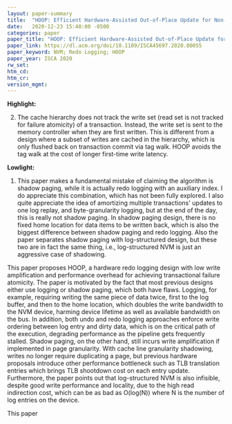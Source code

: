 ```yaml
---
layout: paper-summary
title:  "HOOP: Efficient Hardware-Assisted Out-of-Place Update for Non-Volatile Memory"
date:   2020-12-23 15:48:00 -0500
categories: paper
paper_title: "HOOP: Efficient Hardware-Assisted Out-of-Place Update for Non-Volatile Memory"
paper_link: https://dl.acm.org/doi/10.1109/ISCA45697.2020.00055
paper_keyword: NVM; Redo Logging; HOOP
paper_year: ISCA 2020
rw_set:
htm_cd:
htm_cr:
version_mgmt:
---
```


**Highlight:**

2. The cache hierarchy does not track the write set (read set is not tracked for failure atomicity) of a transaction.
   Instead, the write set is sent to the memory controller when they are first written. 
   This is different from a design where a subset of writes are cached in the hierarchy, which is only flushed back
   on transaction commit via tag walk.
   HOOP avoids the tag walk at the cost of longer first-time write latency.

**Lowlight:**

1. This paper makes a fundamental mistake of claiming the algorithm is shadow paging, while it is actually redo logging
   with an auxiliary index. I do appreciate this combination, which has not been fully explored. I also quite appreciate
   the idea of amortizing multiple transactions' updates to one log replay, and byte-granularity logging, but at the
   end of the day, this is really not shadow paging.
   In shadow paging design, there is no fixed home location for data items to be written back, which is also the 
   biggest difference between shadow paging and redo logging.
   Also the paper separates shadow paging with log-structured design, but these two are in fact the same thing,
   i.e., log-structured NVM is just an aggressive case of shadowing.



This paper proposes HOOP, a hardware redo logging design with low write amplification and performance overhead for
achieving transactional failure atomicity.
The paper is motivated by the fact that most previous designs either use logging or shadow paging, which both have 
flaws. Logging, for example, requiring writing the same piece of data twice, first to the log buffer, and then to
the home location, which doubles the write bandwidth to the NVM device, harming device lifetime as well as available
bandwidth on the bus. In addition, both undo and redo logging approaches enforce write ordering between log entry
and dirty data, which is on the critical path of the execution, degrading performance as the pipeline gets frequently stalled.
Shadow paging, on the other hand, still incurs write amplification if implemented in page granularity. With cache
line granularity shadowing, writes no longer require duplicating a page, but previous hardware proposals introduce
other performance bottleneck such as TLB translation entries which brings TLB shootdown cost on each entry update. 
Furthermore, the paper points out that log-structured NVM is also infisible, despite good write performance and 
locality, due to the high read indirection cost, which can be as bad as O(log(N)) where N is the number of log 
entries on the device.

This paper 
